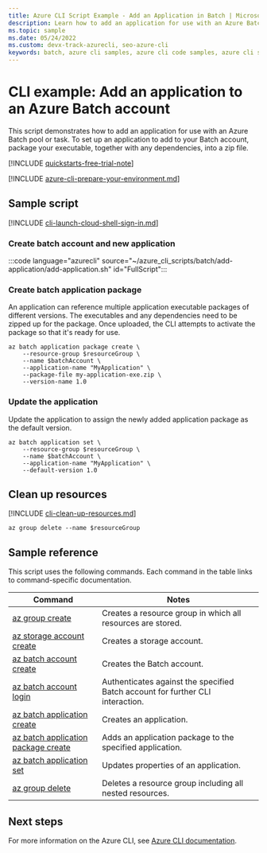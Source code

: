```yaml
---
title: Azure CLI Script Example - Add an Application in Batch | Microsoft Docs
description: Learn how to add an application for use with an Azure Batch pool or a task using the Azure CLI.
ms.topic: sample
ms.date: 05/24/2022
ms.custom: devx-track-azurecli, seo-azure-cli
keywords: batch, azure cli samples, azure cli code samples, azure cli script samples
---
```


# CLI example: Add an application to an Azure Batch account

This script demonstrates how to add an application for use with an Azure Batch pool or task. To set up an application to add to your Batch account, package your executable, together with any dependencies, into a zip file.

[!INCLUDE [quickstarts-free-trial-note](../../../includes/quickstarts-free-trial-note.md)]

[!INCLUDE [azure-cli-prepare-your-environment.md](~/reusable-content/azure-cli/azure-cli-prepare-your-environment.md)]

## Sample script

[!INCLUDE [cli-launch-cloud-shell-sign-in.md](../../../includes/cli-launch-cloud-shell-sign-in.md)]

### Create batch account and new application

:::code language="azurecli" source="~/azure_cli_scripts/batch/add-application/add-application.sh" id="FullScript":::

### Create batch application package

An application can reference multiple application executable packages of different versions. The executables and any dependencies need to be zipped up for the package. Once uploaded, the CLI attempts to activate the package so that it's ready for use.

```azurecli
az batch application package create \
    --resource-group $resourceGroup \
    --name $batchAccount \
    --application-name "MyApplication" \
    --package-file my-application-exe.zip \
    --version-name 1.0
```

### Update the application

Update the application to assign the newly added application package as the default version.

```azurecli
az batch application set \
    --resource-group $resourceGroup \
    --name $batchAccount \
    --application-name "MyApplication" \
    --default-version 1.0
```

## Clean up resources

[!INCLUDE [cli-clean-up-resources.md](../../../includes/cli-clean-up-resources.md)]

```azurecli
az group delete --name $resourceGroup
```

## Sample reference

This script uses the following commands.
Each command in the table links to command-specific documentation.

| Command | Notes |
|---|---|
| [az group create](/cli/azure/group#az-group-create) | Creates a resource group in which all resources are stored. |
| [az storage account create](/cli/azure/storage/account#az-storage-account-create) | Creates a storage account. |
| [az batch account create](/cli/azure/batch/account#az-batch-account-create) | Creates the Batch account. |
| [az batch account login](/cli/azure/batch/account#az-batch-account-login) | Authenticates against the specified Batch account for further CLI interaction.  |
| [az batch application create](/cli/azure/batch/application#az-batch-application-create) | Creates an application.  |
| [az batch application package create](/cli/azure/batch/application/package#az-batch-application-package-create) | Adds an application package to the specified application.  |
| [az batch application set](/cli/azure/batch/application#az-batch-application-set) | Updates properties of an application.  |
| [az group delete](/cli/azure/group#az-group-delete) | Deletes a resource group including all nested resources. |

## Next steps

For more information on the Azure CLI, see [Azure CLI documentation](/cli/azure).
